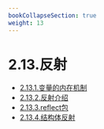 ```yaml
---
bookCollapseSection: true
weight: 13
---
```

# 2.13.反射

* [2.13.1.变量的内在机制](./2.13.1.变量的内在机制)
* [2.13.2.反射介绍](./2.13.2.反射介绍)
* [2.13.3.reflect包](./2.13.3.reflect包)
* [2.13.4.结构体反射](./2.13.4.结构体反射)